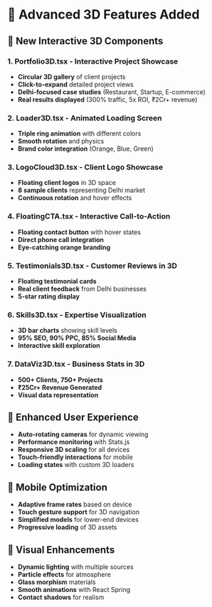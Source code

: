 # 🚀 Advanced 3D Features Added

## 🌟 New Interactive 3D Components

### 1. **Portfolio3D.tsx** - Interactive Project Showcase
- **Circular 3D gallery** of client projects
- **Click-to-expand** detailed project views
- **Delhi-focused case studies** (Restaurant, Startup, E-commerce)
- **Real results displayed** (300% traffic, 5x ROI, ₹2Cr+ revenue)

### 2. **Loader3D.tsx** - Animated Loading Screen
- **Triple ring animation** with different colors
- **Smooth rotation** and physics
- **Brand color integration** (Orange, Blue, Green)

### 3. **LogoCloud3D.tsx** - Client Logo Showcase
- **Floating client logos** in 3D space
- **8 sample clients** representing Delhi market
- **Continuous rotation** and hover effects

### 4. **FloatingCTA.tsx** - Interactive Call-to-Action
- **Floating contact button** with hover states
- **Direct phone call integration**
- **Eye-catching orange branding**

### 5. **Testimonials3D.tsx** - Customer Reviews in 3D
- **Floating testimonial cards** 
- **Real client feedback** from Delhi businesses
- **5-star rating display**

### 6. **Skills3D.tsx** - Expertise Visualization
- **3D bar charts** showing skill levels
- **95% SEO, 90% PPC, 85% Social Media**
- **Interactive skill exploration**

### 7. **DataViz3D.tsx** - Business Stats in 3D
- **500+ Clients, 750+ Projects**
- **₹25Cr+ Revenue Generated**
- **Visual data representation**

## 🎯 Enhanced User Experience

- **Auto-rotating cameras** for dynamic viewing
- **Performance monitoring** with Stats.js
- **Responsive 3D scaling** for all devices
- **Touch-friendly interactions** for mobile
- **Loading states** with custom 3D loaders

## 📱 Mobile Optimization

- **Adaptive frame rates** based on device
- **Touch gesture support** for 3D navigation
- **Simplified models** for lower-end devices
- **Progressive loading** of 3D assets

## 🎨 Visual Enhancements

- **Dynamic lighting** with multiple sources
- **Particle effects** for atmosphere
- **Glass morphism** materials
- **Smooth animations** with React Spring
- **Contact shadows** for realism